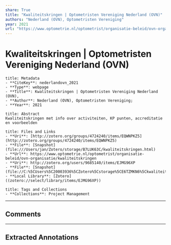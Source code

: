 ```yaml
---
share: True
title: "Kwaliteitskringen | Optometristen Vereniging Nederland (OVN)"
authors: "Nederland (OVN), Optometristen Vereniging"
year: 2021
url: "https://www.optometrie.nl/optometrist/organisatie-beleid/ovn-organisatie/kwaliteitskringen"
---
```

# Kwaliteitskringen | Optometristen Vereniging Nederland (OVN)

```ad-info
title: Metadata
- **CiteKey**: nederlandovn_2021
- **Type**: webpage
- **Title**: Kwaliteitskringen | Optometristen Vereniging Nederland (OVN), 
- **Author**: Nederland (OVN), Optometristen Vereniging;  
- **Year**: 2021 
```

```ad-quote
title: Abstract
Kwaliteitskringen met info over activiteiten, KP punten, accreditatie en voorbeelden
```

```ad-abstract
title: Files and Links
- **Uri**: [http://zotero.org/groups/4724240/items/EQWNPKZ5](http://zotero.org/groups/4724240/items/EQWNPKZ5)
- **File**: [Snapshot](file:///Users/jan/Zotero/storage/B7LUK63C/kwaliteitskringen.html)
- **Url**: https://www.optometrie.nl/optometrist/organisatie-beleid/ovn-organisatie/kwaliteitskringen
- **Uri**: http://zotero.org/users/9685140/items/EJMG96XP
- **File**: [Snapshot](file://C:%5CUsers%5C20003936%5CZotero%5Cstorage%5CE6TZMKN6%5Ckwaliteitskringen.html)
- **Local Library**: [Zotero]((zotero://select/library/items/EJMG96XP))
```

```ad-note
title: Tags and Collections
- **Collections**: Project Management
```


----

## Comments



----

## Extracted Annotations